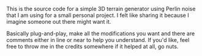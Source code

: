 This is the source code for a simple 3D terrain generator using Perlin noise that I am using for a small personal project. 
I felt like sharing it because I imagine someone out there might want it. 

Basically plug-and-play, make all the modifications you want and there are comments either in line or near to help you understand. 
If you'd like, feel free to throw me in the credits somewhere if it helped at all, go nuts.
